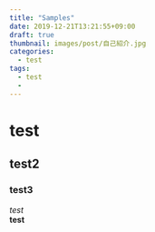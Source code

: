 ```yaml
---
title: "Samples"
date: 2019-12-21T13:21:55+09:00
draft: true
thumbnail: images/post/自己紹介.jpg
categories:
  - test
tags:
  - test
  -
---
```


# test  
## test2  
### test3  

_test_  
__test__  
